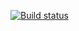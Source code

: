 [![Build status](https://ci.appveyor.com/api/projects/status/tfpv0o58nr48p0m6?svg=true)](https://ci.appveyor.com/project/MissarvaT/ajs-4-2-task)
